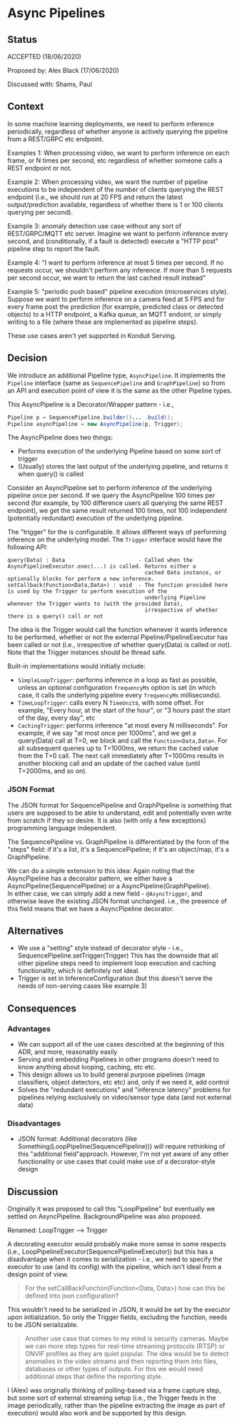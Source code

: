 # Async Pipelines

## Status
ACCEPTED (18/06/2020)

Proposed by: Alex Black (17/06/2020)

Discussed with: Shams, Paul

## Context

In some machine learning deployments, we need to perform inference periodically, regardless of whether anyone is actively
querying the pipeline from a REST/GRPC etc endpoint.

Examples 1: When processing video, we want to perform inference on each frame, or N times per second, etc regardless of
whether someone calls a REST endpoint or not.

Example 2: When processing video, we want the number of pipeline executions to be independent of the number of clients
querying the REST endpoint (i.e., we should run at 20 FPS and return the latest output/prediction available, regardless of
 whether there is 1 or 100 clients querying per second).

Example 3: anomaly detection use case without any sort of REST/GRPC/MQTT etc server. Imagine we want to perform
inference every second, and (conditionally, if a fault is detected) execute a "HTTP post" pipeline step to report the fault.

Example 4: "I want to perform inference at most 5 times per second. If no requests occur, we shouldn't perform any
inference. If more than 5 requests per second occur, we want to return the last cached result instead"

Example 5: "periodic push based" pipeline execution (microservices style). Suppose we want to perform inference on a camera
feed at 5 FPS and for every frame post the prediction (for example, predicted class or detected objects) to a HTTP endpoint,
a Kafka queue, an MQTT endoint, or simply writing to a file (where these are implemented as pipeline steps).

These use cases aren't yet supported in Konduit Serving.

## Decision

We introduce an additional Pipeline type, `AsyncPipeline`. It implements the `Pipeline` interface (same as `SequencePipeline`
and `GraphPipeline`) so from an API and execution point of view it is the same as the other Pipeline types.

This AsyncPipeline is a Decorator/Wrapper pattern - i.e.,
```java
Pipeline p = SequencePipeline.builder()... .build();
Pipeline asyncPipeline = new AsyncPipeline(p, Trigger);
```

The AsyncPipeline does two things:
* Performs execution of the underlying Pipeline based on some sort of trigger
* (Usually) stores the last output of the underlying pipeline, and returns it when query() is called

Consider an AsyncPipeline set to perform inference of the underlying pipeline once per second. If we query the AsyncPipeline
100 times per second (for example, by 100 difference users all querying the same REST endpoint), we get the same result
returned 100 times, not 100 independent (potentially redundant) execution of the underlying pipeline.  



The "trigger" for the is configurable. It allows different ways of performing inference on the underlying model.
The `Trigger` interface would have the following API:
```text
query(Data) : Data                       - Called when the AsyncPipelineExecutor.exec(...) is called. Returns either a
                                           cached Data instance, or optionally blocks for perform a new inference.
setCallback(Function<Data,Data>) : void  - The function provided here is used by the Trigger to perform execution of the
                                           underlying Pipeline whenever the Trigger wants to (with the provided Data), 
                                           irrespective of whether there is a query() call or not
```

The idea is the Trigger would call the function whenever it wants inference to be performed, whether or not the external
Pipeline/PipelineExecutor has been called or not (i.e., irrespective of whether query(Data) is called or not).
Note that the Trigger instances should be thread safe.

Built-in implementations would initially include: 
* `SimpleLoopTrigger`: performs inference in a loop as fast as possible, unless an optional configuration `frequencyMs`
   option is set (in which case, it calls the underlying pipeline every `frequencyMs` milliseconds).
* `TimeLoopTrigger`: calls every N `TimeUnit`s, with some offset. For example, "Every hour, at the start of the hour", or
  "3 hours past the start of the day, every day", etc 
* `CachingTrigger`: performs inference "at most every N milliseconds". For example, if we say "at most once per 1000ms",
   and we get a query(Data) call at T=0, we block and call the `Function<Data,Data>`. For all subsequent queries up to T=1000ms,
   we return the cached value from the T=0 call. The next call immediately after T=1000ms results in another blocking call
   and an update of the cached value (until T=2000ms, and so on).


### JSON Format

The JSON format for SequencePipeline and GraphPipeline is something that users are supposed to be able to understand, edit
and potentially even write from scratch if they so desire. It is also (with only a few exceptions) programming language
independent.

The SequencePipeline vs. GraphPipeline is differentiated by the form of the "steps" field: if it's a list, it's a SequencePipeline;
if it's an object/map, it's a GraphPipeline.

We can do a simple extension to this idea: Again noting that the AsyncPipeline has a decorator pattern, we either have a
AsyncPipeline(SequencePipeline) or a AsyncPipeline(GraphPipeline).  
In either case, we can simply add a new field  - `@AsyncTrigger`, and otherwise leave the existing JSON format unchanged.
i.e., the presence of this field means that we have a AsyncPipeline decorator. 


## Alternatives

* We use a "setting" style instead of decorator style - i.e., SequencePipeline.setTrigger(Trigger)
  This has the downside that all other pipeline steps need to implement loop execution and caching functionality, which
  is definitely not ideal.
* Trigger is set in InferenceConfiguration (but this doesn't serve the needs of non-serving cases like example 3)


## Consequences 

### Advantages

* We can support all of the use cases described at the beginning of this ADR, and more, reasonably easily
* Serving and embedding Pipelines in other programs doesn't need to know anything about looping, caching, etc etc.
* This design allows us to build general purpose pipelines (image classifiers, object detectors, etc etc) and, only if
  we need it, add control 
* Solves the "redundant executions" and "inference latency" problems for pipelines relying exclusively on video/sensor type
  data (and not external data) 
  
### Disadvantages

* JSON format: Additional decorators (like Something(LoopPipeline(SequencePipeline))) will require rethinking of this 
  "additional field"approach.
  However, I'm not yet aware of any other functionality or use cases that could make use of a decorator-style design

## Discussion

Originally it was proposed to call this "LoopPipeline" but eventually we settled on AsyncPipeline. BackgroundPipeline was
also proposed.

Renamed: LoopTrigger --> Trigger

A decorating executor would probably make more sense in some respects (i.e., LoopPipelineExecutor(SequencePipelineExecutor))
but this has a disadvantage when it comes to serialization - i.e., we need to specify the executor to use (and its config)
with the pipeline, which isn't ideal from a design point of view. 

> For the setCallBackFunction(Function<Data, Data>) how can this be defined into json configuration?
  
This wouldn't need to be serialized in JSON, it would be set by the executor upon initialization. So only the Trigger fields, excluding the function, needs to be JSON serializable.

> Another use case that comes to my mind is security cameras. Maybe we can more step types for real-time streaming protocols
> (RTSP) or ONVIF profiles as they are quiet popular. The idea would be to detect anomalies in the video streams and then
> reporting them into files, databases or other types of outputs. For this we would need additional steps that define the reporting style.

I (Alex) was originally thinking of polling-based via a frame capture step, but some sort of external streaming setup (i.e.,
the Trigger feeds in the image periodically, rather than the pipeline extracting the image as part of execution) would also
work and be supported by this design.